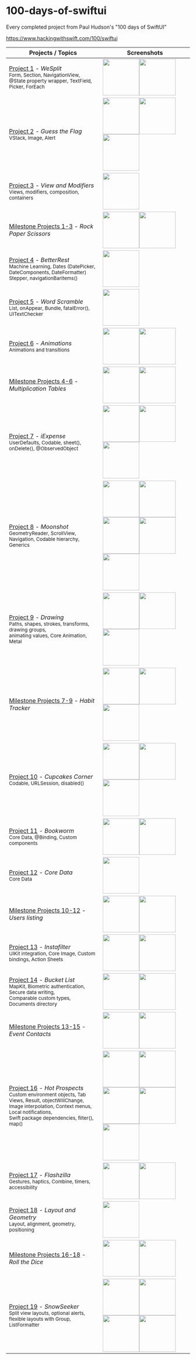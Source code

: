 # 100-days-of-swiftui

Every completed project from Paul Hudson's "100 days of SwiftUI"

https://www.hackingwithswift.com/100/swiftui

Projects / Topics| Screenshots
---          |---
[Project 1](01-Project1-WeSplit) - *WeSplit*<br/><sub> Form, Section, NavigationView,<br>@State property wrapper, TextField, Picker, ForEach </sub> |<img src="screenshots/split.png" width=100><img src="screenshots/split2.png" width=100> |
[Project 2](02-Project2-GuessTheFlag) - *Guess the Flag*<br/><sub> VStack, Image, Alert </sub> | <img src="screenshots/gtf.png" width=100><img src="screenshots/gtf2.png" width=100><img src="screenshots/gtf3.png" width=100> |
[Project 3](03-Project3-ViewsAndModifiers) - *View and Modifiers*<br/><sub> Views, modifiers, composition, containers </sub> | <img src="screenshots/views-modifiers.png" width=100> |
[Milestone Projects 1-3](04-Milestone-Projects-1-3-RockPaperScissors) - *Rock Paper Scissors*  |<img src="screenshots/rps.png" width=100><img src="screenshots/rps2.png" width=100> |
[Project 4](05-Project4-BetterRest) - *BetterRest*<br/><sub> Machine Learning, Dates (DatePicker, DateComponents, DateFormatter) <br>Stepper, navigationBarItems() </sub> | <img src="screenshots/br.png" width=100> |
[Project 5](06-Project5-WordScramble) - *Word Scramble*<br/><sub> List, onAppear, Bundle, fatalError(), UITextChecker </sub> | <img src="screenshots/scramble.png" width=100> |
[Project 6](07-Project6-Animations) - *Animations*<br/><sub> Animations and transitions </sub> |<img src="screenshots/anim.png" width=100><img src="screenshots/anim2.png" width=100> |
[Milestone Projects 4-6](08-Milestone-Projects-4-6-Edutainment) - *Multiplication Tables*  | <img src="screenshots/edut.png" width=100><img src="screenshots/edut2.png" width=100> |
[Project 7](09-Project7-iExpense) - *iExpense*<br/><sub> UserDefaults, Codable, sheet(), onDelete(), @ObservedObject </sub> | <img src="screenshots/iexp.png" width=100><img src="screenshots/iexp2.png" width=100><img src="screenshots/iexp3.png" width=100> |
[Project 8](10-Project8-Moonshot) - *Moonshot*<br/><sub> GeometryReader, ScrollView, Navigation, Codable hierarchy, Generics </sub> | <img src="screenshots/ms.png" width=100><img src="screenshots/ms2.png" width=100><img src="screenshots/ms3.png" width=100><img src="screenshots/ms4.png" width=100><img src="screenshots/ms5.png" width=100> |
[Project 9](11-Project9-Drawing) - *Drawing*<br/><sub> Paths, shapes, strokes, transforms, drawing groups,<br> animating values, Core Animation, Metal </sub> | <img src="screenshots/dr.png" width=100><img src="screenshots/dr2.png" width=100><img src="screenshots/dr3.png" width=100> |
[Milestone Projects 7-9](12-Milestone-Projects-7-9-Habit) - *Habit Tracker*  | <img src="screenshots/habit.png" width=100><img src="screenshots/habit2.png" width=100><img src="screenshots/habit3.png" width=100> |
[Project 10](13-Project10-CupcakeCorner) - *Cupcakes Corner*<br/><sub> Codable, URLSession, disabled() </sub> | <img src="screenshots/cc.png" width=100><img src="screenshots/cc2.png" width=100><img src="screenshots/cc3.png" width=100> |
[Project 11](14-Project11-Bookworm) - *Bookworm*<br/><sub> Core Data, @Binding, Custom components </sub> | <img src="screenshots/bw.png" width=100><img src="screenshots/bw2.png" width=100> |
[Project 12](15-Project12-CoreDataProject) - *Core Data*<br/><sub> Core Data </sub> | <img src="screenshots/cd.png" width=100> |
[Milestone Projects 10-12](16-Milestone-Projects-10-12-Friendface) - *Users listing*  | <img src="screenshots/ff.png" width=100><img src="screenshots/ff2.png" width=100> |
[Project 13](17-Project13-Instafilter) - *Instafilter*<br/><sub> UIKit integration, Core Image, Custom bindings, Action Sheets </sub> | <img src="screenshots/if.png" width=100><img src="screenshots/if2.png" width=100> |
[Project 14](18-Project14-BucketList) - *Bucket List*<br/><sub> MapKit, Biometric authentication, Secure data writing, <br>Comparable custom types, Documents directory </sub> | <img src="screenshots/bl.png" width=100><img src="screenshots/bl2.png" width=100> |
[Milestone Projects 13-15](19-Milestone-Projects-13-15-Meetup) - *Event Contacts*  | <img src="screenshots/mu.png" width=100><img src="screenshots/mu2.png" width=100> |
[Project 16](20-Project16-HotProspects) - *Hot Prospects*<br/><sub> Custom environment objects, Tab Views, Result, objectWillChange, <br>Image interpolation, Context menus, Local notifications, <br>Swift package dependencies, filter(), map() </sub> | <img src="screenshots/hp.png" width=100><img src="screenshots/hp2.png" width=100><img src="screenshots/hp3.png" width=100><img src="screenshots/hp4.png" width=100><img src="screenshots/hp5.png" width=100> |
[Project 17](21-Project17-Flashzilla) - *Flashzilla*<br/><sub> Gestures, haptics, Combine, timers, accessibility </sub> | <img src="screenshots/fz.png" width=100><img src="screenshots/fz2.png" width=100> |
[Project 18](22-Project18-LayoutAndGeometry) - *Layout and Geometry*<br/><sub> Layout, alignment, geometry, positioning </sub> | <img src="screenshots/lg.png" width=100> |
[Milestone Projects 16-18](23-Milestone-Projects-16-18-DiceRoll) - *Roll the Dice*  | <img src="screenshots/drl.png" width=100><img src="screenshots/drl2.png" width=100> |
[Project 19](24-Project19-SnowSeeker) - *SnowSeeker*<br/><sub> Split view layouts, optional alerts, flexible layouts with Group, ListFormatter </sub> | <img src="screenshots/ss.png" width=100><img src="screenshots/ss2.png" width=100><img src="screenshots/ss3.png" width=100><img src="screenshots/ss4.png" width=100> |
